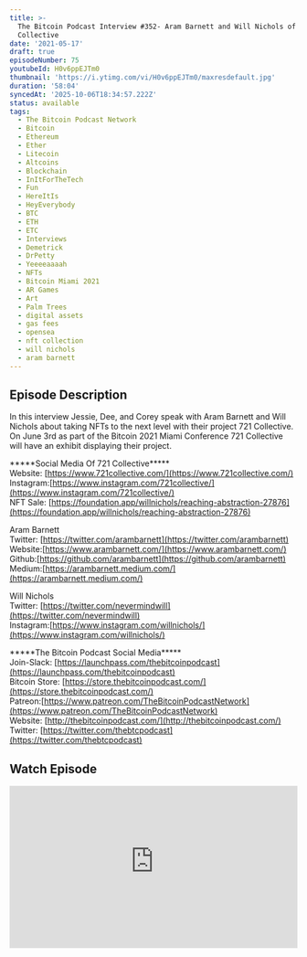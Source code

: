 ```yaml
---
title: >-
  The Bitcoin Podcast Interview #352- Aram Barnett and Will Nichols of 721
  Collective
date: '2021-05-17'
draft: true
episodeNumber: 75
youtubeId: H0v6ppEJTm0
thumbnail: 'https://i.ytimg.com/vi/H0v6ppEJTm0/maxresdefault.jpg'
duration: '58:04'
syncedAt: '2025-10-06T18:34:57.222Z'
status: available
tags:
  - The Bitcoin Podcast Network
  - Bitcoin
  - Ethereum
  - Ether
  - Litecoin
  - Altcoins
  - Blockchain
  - InItForTheTech
  - Fun
  - HereItIs
  - HeyEverybody
  - BTC
  - ETH
  - ETC
  - Interviews
  - Demetrick
  - DrPetty
  - Yeeeeaaaah
  - NFTs
  - Bitcoin Miami 2021
  - AR Games
  - Art
  - Palm Trees
  - digital assets
  - gas fees
  - opensea
  - nft collection
  - will nichols
  - aram barnett
---
```

## Episode Description

In this interview Jessie, Dee, and Corey speak with Aram Barnett and Will Nichols about taking NFTs to the next level with their project 721 Collective. On June 3rd as part of the Bitcoin 2021 Miami Conference 721 Collective will have an exhibit displaying their project.   
  
\*\*\*\*\*Social Media Of 721 Collective\*\*\*\*\*  
Website: [https://www.721collective.com/](https://www.721collective.com/)  
Instagram:[https://www.instagram.com/721collective/](https://www.instagram.com/721collective/)  
NFT Sale: [https://foundation.app/willnichols/reaching-abstraction-27876](https://foundation.app/willnichols/reaching-abstraction-27876)  
  
Aram Barnett  
Twitter: [https://twitter.com/arambarnett](https://twitter.com/arambarnett)  
Website:[https://www.arambarnett.com/](https://www.arambarnett.com/)  
Github:[https://github.com/arambarnett](https://github.com/arambarnett)  
Medium:[https://arambarnett.medium.com/](https://arambarnett.medium.com/)  
  
Will Nichols  
Twitter: [https://twitter.com/nevermindwill](https://twitter.com/nevermindwill)  
Instagram:[https://www.instagram.com/willnichols/](https://www.instagram.com/willnichols/)  
   
\*\*\*\*\*The Bitcoin Podcast Social Media\*\*\*\*\*  
Join-Slack: [https://launchpass.com/thebitcoinpodcast](https://launchpass.com/thebitcoinpodcast)  
Bitcoin Store: [https://store.thebitcoinpodcast.com/](https://store.thebitcoinpodcast.com/)  
Patreon:[https://www.patreon.com/TheBitcoinPodcastNetwork](https://www.patreon.com/TheBitcoinPodcastNetwork)  
Website: [http://thebitcoinpodcast.com/](http://thebitcoinpodcast.com/)  
Twitter: [https://twitter.com/thebtcpodcast](https://twitter.com/thebtcpodcast)

## Watch Episode

<div style="position: relative; padding-bottom: 56.25%; height: 0; overflow: hidden;">
  <iframe
    src="https://www.youtube-nocookie.com/embed/H0v6ppEJTm0"
    style="position: absolute; top: 0; left: 0; width: 100%; height: 100%;"
    frameborder="0"
    allow="accelerometer; autoplay; clipboard-write; encrypted-media; gyroscope; picture-in-picture"
    allowfullscreen
  ></iframe>
</div>

